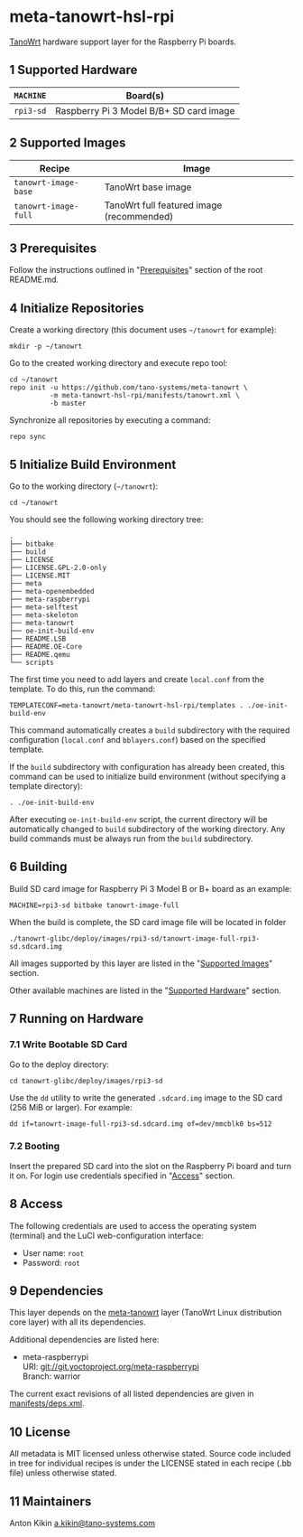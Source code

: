 # meta-tanowrt-hsl-rpi

[TanoWrt](https://github.com/tano-systems/meta-tanowrt) hardware support layer for the Raspberry Pi boards.

## 1 Supported Hardware

| `MACHINE` | Board(s)                                 |
| --------- | ---------------------------------------- |
| `rpi3-sd` | Raspberry Pi 3 Model B/B+ SD card image  |

## 2 Supported Images

| Recipe               | Image                                       |
| -------------------- | ------------------------------------------- |
| `tanowrt-image-base` | TanoWrt base image                          |
| `tanowrt-image-full` | TanoWrt full featured image (recommended)   |

## 3 Prerequisites

Follow the instructions outlined in "[Prerequisites](../README.md#1-Prerequisites)" section of the root README.md.

## 4 Initialize Repositories

Create a working directory (this document uses `~/tanowrt` for example):
```shell
mkdir -p ~/tanowrt
```

Go to the created working directory and execute repo tool:
```shell
cd ~/tanowrt
repo init -u https://github.com/tano-systems/meta-tanowrt \
          -m meta-tanowrt-hsl-rpi/manifests/tanowrt.xml \
          -b master
```

Synchronize all repositories by executing a command:
```shell
repo sync
```

## 5 Initialize Build Environment

Go to the working directory (`~/tanowrt`):
```shell
cd ~/tanowrt
```

You should see the following working directory tree:
```
.
├── bitbake
├── build
├── LICENSE
├── LICENSE.GPL-2.0-only
├── LICENSE.MIT
├── meta
├── meta-openembedded
├── meta-raspberrypi
├── meta-selftest
├── meta-skeleton
├── meta-tanowrt
├── oe-init-build-env
├── README.LSB
├── README.OE-Core
├── README.qemu
└── scripts
```

The first time you need to add layers and create `local.conf` from the template. To do this, run the command:
```shell
TEMPLATECONF=meta-tanowrt/meta-tanowrt-hsl-rpi/templates . ./oe-init-build-env
```

This command automatically creates a `build` subdirectory with the required configuration (`local.conf` and `bblayers.conf`) based on the specified template.

If the `build` subdirectory with configuration has already been created, this command can be used to initialize build environment (without specifying a template directory):
```shell
. ./oe-init-build-env
```

After executing `oe-init-build-env` script, the current directory will be automatically changed to `build` subdirectory of the working directory. Any build commands must be always run from the `build` subdirectory.

## 6 Building

Build SD card image for Raspberry Pi 3 Model B or B+ board as an example:

```shell
MACHINE=rpi3-sd bitbake tanowrt-image-full
```

When the build is complete, the SD card image file will be located in folder
```
./tanowrt-glibc/deploy/images/rpi3-sd/tanowrt-image-full-rpi3-sd.sdcard.img
```

All images supported by this layer are listed in the "[Supported Images](#2-Supported-Images)" section.

Other available machines are listed in the "[Supported Hardware](#1-Supported-Hardware)" section.

## 7 Running on Hardware

### 7.1 Write Bootable SD Card

Go to the deploy directory:

```shell
cd tanowrt-glibc/deploy/images/rpi3-sd
```

Use the `dd` utility to write the generated `.sdcard.img` image to the SD card (256 MiB or larger). For example:

```shell
dd if=tanowrt-image-full-rpi3-sd.sdcard.img of=dev/mmcblk0 bs=512
```

### 7.2 Booting

Insert the prepared SD card into the slot on the Raspberry Pi board and turn it on. For login use credentials specified in "[Access](#8-Access)" section.

## 8 Access

The following credentials are used to access the operating system (terminal) and the LuCI web-configuration interface:
* User name: `root`
* Password: `root`

## 9 Dependencies

This layer depends on the [meta-tanowrt](../meta-tanowrt/README.md) layer (TanoWrt Linux distribution core layer) with all its dependencies.

Additional dependencies are listed here:

* meta-raspberrypi  
  URI: <git://git.yoctoproject.org/meta-raspberrypi>  
  Branch: warrior

The current exact revisions of all listed dependencies are given in [manifests/deps.xml](manifests/deps.xml).

## 10 License

All metadata is MIT licensed unless otherwise stated. Source code included in tree for individual recipes is under the LICENSE stated in each recipe (.bb file) unless otherwise stated.

## 11 Maintainers

Anton Kikin <a.kikin@tano-systems.com>
